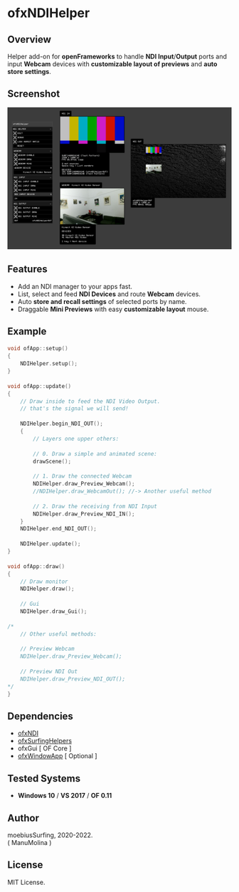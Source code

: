 # ofxNDIHelper

## Overview
Helper add-on for **openFrameworks** to handle **NDI Input**/**Output** ports and input **Webcam** devices with **customizable layout of previews** and **auto store settings**.

## Screenshot
![image](/readme_images/Capture.PNG?raw=true "Capture.PNG")

## Features
- Add an NDI manager to your apps fast.
- List, select and feed **NDI Devices** and route **Webcam** devices.
- Auto **store and recall settings** of selected ports by name.
- Draggable **Mini Previews**  with easy **customizable layout** mouse.

## Example
```.cpp
void ofApp::setup()
{
    NDIHelper.setup();
}

void ofApp::update()
{
    // Draw inside to feed the NDI Video Output.
    // that's the signal we will send!

    NDIHelper.begin_NDI_OUT();
    {
        // Layers one upper others:

        // 0. Draw a simple and animated scene:
        drawScene();

        // 1. Draw the connected Webcam
        NDIHelper.draw_Preview_Webcam();
        //NDIHelper.draw_WebcamOut(); //-> Another useful method

        // 2. Draw the receiving from NDI Input
        NDIHelper.draw_Preview_NDI_IN();
    }
    NDIHelper.end_NDI_OUT();

    NDIHelper.update();
}

void ofApp::draw()
{
    // Draw monitor
    NDIHelper.draw();

    // Gui
    NDIHelper.draw_Gui();

/*
    // Other useful methods:

    // Preview Webcam
    NDIHelper.draw_Preview_Webcam();

    // Preview NDI Out
    NDIHelper.draw_Preview_NDI_OUT();
*/
}
```

## Dependencies
* [ofxNDI](https://github.com/leadedge/ofxNDI)
* [ofxSurfingHelpers](https://github.com/moebiussurfing/ofxSurfingHelpers)
* ofxGui [ OF Core ]
* [ofxWindowApp](https://github.com/moebiussurfing/ofxWindowApp) [ Optional ]

## Tested Systems
- **Windows 10** / **VS 2017** / **OF 0.11**

## Author
moebiusSurfing, 2020-2022.  
( ManuMolina ) 

## License
MIT License.